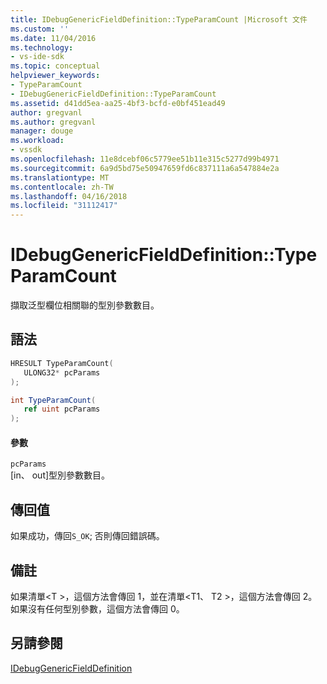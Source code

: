 ```yaml
---
title: IDebugGenericFieldDefinition::TypeParamCount |Microsoft 文件
ms.custom: ''
ms.date: 11/04/2016
ms.technology:
- vs-ide-sdk
ms.topic: conceptual
helpviewer_keywords:
- TypeParamCount
- IDebugGenericFieldDefinition::TypeParamCount
ms.assetid: d41dd5ea-aa25-4bf3-bcfd-e0bf451ead49
author: gregvanl
ms.author: gregvanl
manager: douge
ms.workload:
- vssdk
ms.openlocfilehash: 11e8dcebf06c5779ee51b11e315c5277d99b4971
ms.sourcegitcommit: 6a9d5bd75e50947659fd6c837111a6a547884e2a
ms.translationtype: MT
ms.contentlocale: zh-TW
ms.lasthandoff: 04/16/2018
ms.locfileid: "31112417"
---
```

# <a name="idebuggenericfielddefinitiontypeparamcount"></a>IDebugGenericFieldDefinition::TypeParamCount
擷取泛型欄位相關聯的型別參數數目。  
  
## <a name="syntax"></a>語法  
  
```cpp  
HRESULT TypeParamCount(  
   ULONG32* pcParams  
);  
```  
  
```csharp  
int TypeParamCount(  
   ref uint pcParams  
);  
```  
  
#### <a name="parameters"></a>參數  
 `pcParams`  
 [in、 out]型別參數數目。  
  
## <a name="return-value"></a>傳回值  
 如果成功，傳回`S_OK`; 否則傳回錯誤碼。  
  
## <a name="remarks"></a>備註  
 如果清單\<T >，這個方法會傳回 1，並在清單\<T1、 T2 >，這個方法會傳回 2。 如果沒有任何型別參數，這個方法會傳回 0。  
  
## <a name="see-also"></a>另請參閱  
 [IDebugGenericFieldDefinition](../../../extensibility/debugger/reference/idebuggenericfielddefinition.md)